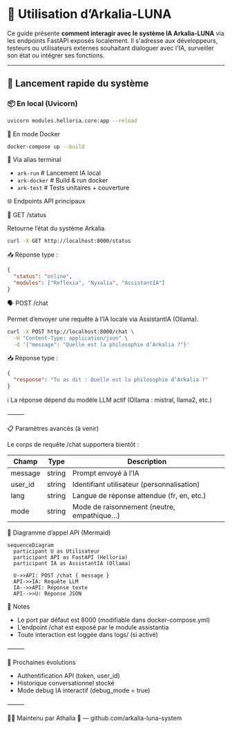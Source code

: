# 🧠 Utilisation d’Arkalia-LUNA

Ce guide présente **comment interagir avec le système IA Arkalia-LUNA** via les endpoints FastAPI exposés localement. Il s'adresse aux développeurs, testeurs ou utilisateurs externes souhaitant dialoguer avec l'IA, surveiller son état ou intégrer ses fonctions.

---

## 🚀 Lancement rapide du système

### 📦 En local (Uvicorn)

```bash
uvicorn modules.helloria.core:app --reload
```

🐳 En mode Docker

```bash
docker-compose up --build
```

🧠 Via alias terminal

- `ark-run`         # Lancement IA local
- `ark-docker`      # Build & run docker
- `ark-test`        # Tests unitaires + couverture

🌐 Endpoints API principaux

🔎 GET /status

Retourne l’état du système Arkalia.

```bash
curl -X GET http://localhost:8000/status
```

📥 Réponse type :

```json
{
  "status": "online",
  "modules": ["Reflexia", "Nyxalia", "AssistantIA"]
}
```

🗣️ POST /chat

Permet d’envoyer une requête à l’IA locale via AssistantIA (Ollama).

```bash
curl -X POST http://localhost:8000/chat \
  -H "Content-Type: application/json" \
  -d '{"message": "Quelle est la philosophie d’Arkalia ?"}'
```

📥 Réponse type :

```json
{
  "response": "Tu as dit : Quelle est la philosophie d’Arkalia ?"
}
```

ℹ️ La réponse dépend du modèle LLM actif (Ollama : mistral, llama2, etc.)

⸻

📋 Paramètres avancés (à venir)

Le corps de requête /chat supportera bientôt :

| Champ    | Type   | Description                        |
|----------|--------|------------------------------------|
| message  | string | Prompt envoyé à l’IA               |
| user_id  | string | Identifiant utilisateur (personnalisation) |
| lang     | string | Langue de réponse attendue (fr, en, etc.) |
| mode     | string | Mode de raisonnement (neutre, empathique…)|

🧠 Diagramme d’appel API (Mermaid)

```mermaid
sequenceDiagram
  participant U as Utilisateur
  participant API as FastAPI (Helloria)
  participant IA as AssistantIA (Ollama)

  U->>API: POST /chat { message }
  API->>IA: Requête LLM
  IA-->>API: Réponse texte
  API-->>U: Réponse JSON
```

📎 Notes
- Le port par défaut est 8000 (modifiable dans docker-compose.yml)
- L’endpoint /chat est exposé par le module assistantia
- Toute interaction est loggée dans logs/ (si activé)

⸻

🧭 Prochaines évolutions
- Authentification API (token, user_id)
- Historique conversationnel stocké
- Mode debug IA interactif (debug_mode = true)

⸻

👩‍💻 Maintenu par Athalia 🌙 — github.com/arkalia-luna-system
